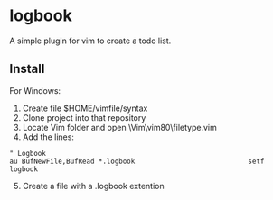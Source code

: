 # logbook
A simple plugin for vim to create a todo list.

## Install
For Windows:
1. Create file $HOME/vimfile/syntax
1. Clone project into that repository
1. Locate Vim folder and open \Vim\vim80\filetype.vim
1. Add the lines:
```
" Logbook
au BufNewFile,BufRead *.logbook                            setf logbook
```
5. Create a file with a .logbook extention
